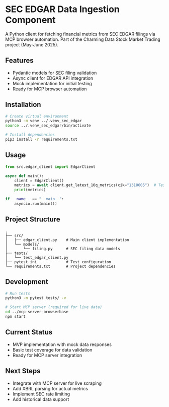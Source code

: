 # SEC EDGAR Data Ingestion Component

A Python client for fetching financial metrics from SEC EDGAR filings via MCP browser automation.
Part of the Charming Data Stock Market Trading project (May-June 2025).

## Features
- Pydantic models for SEC filing validation
- Async client for EDGAR API integration
- Mock implementation for initial testing
- Ready for MCP browser automation

## Installation

```bash
# Create virtual environment
python3 -m venv ../.venv_sec_edgar
source ../.venv_sec_edgar/bin/activate

# Install dependencies
pip3 install -r requirements.txt
```

## Usage

```python
from src.edgar_client import EdgarClient

async def main():
    client = EdgarClient()
    metrics = await client.get_latest_10q_metrics(cik="1318605")  # Tesla
    print(metrics)

if __name__ == "__main__":
    asyncio.run(main())
```

## Project Structure
```
.
├── src/
│   ├── edgar_client.py    # Main client implementation
│   └── models/
│       └── filing.py      # SEC filing data models
├── tests/
│   └── test_edgar_client.py
├── pytest.ini             # Test configuration
└── requirements.txt       # Project dependencies
```

## Development

```bash
# Run tests
python3 -m pytest tests/ -v

# Start MCP server (required for live data)
cd ../mcp-server-browserbase
npm start
```

## Current Status
- MVP implementation with mock data responses
- Basic test coverage for data validation
- Ready for MCP server integration

## Next Steps
- Integrate with MCP server for live scraping
- Add XBRL parsing for actual metrics
- Implement SEC rate limiting
- Add historical data support